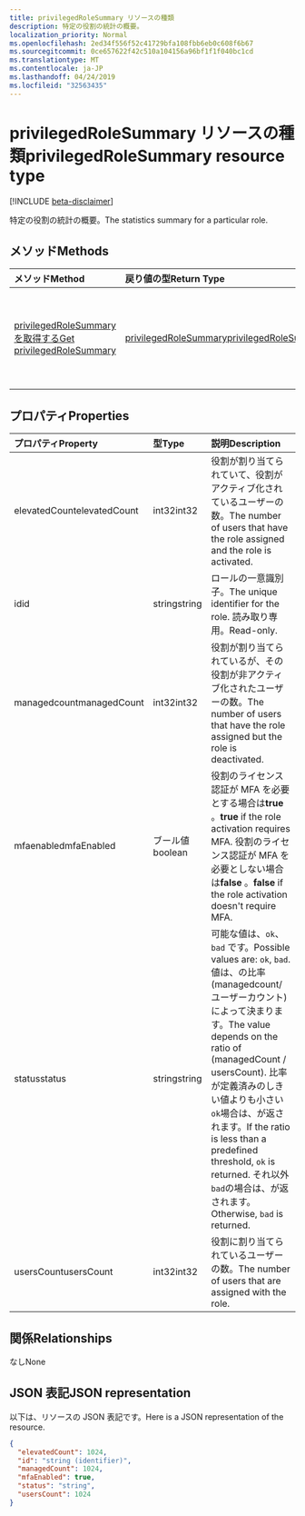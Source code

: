 ```yaml
---
title: privilegedRoleSummary リソースの種類
description: 特定の役割の統計の概要。
localization_priority: Normal
ms.openlocfilehash: 2ed34f556f52c41729bfa108fbb6eb0c608f6b67
ms.sourcegitcommit: 0ce657622f42c510a104156a96bf1f1f040bc1cd
ms.translationtype: MT
ms.contentlocale: ja-JP
ms.lasthandoff: 04/24/2019
ms.locfileid: "32563435"
---
```

# <a name="privilegedrolesummary-resource-type"></a><span data-ttu-id="d70ae-103">privilegedRoleSummary リソースの種類</span><span class="sxs-lookup"><span data-stu-id="d70ae-103">privilegedRoleSummary resource type</span></span>

[!INCLUDE [beta-disclaimer](../../includes/beta-disclaimer.md)]

<span data-ttu-id="d70ae-104">特定の役割の統計の概要。</span><span class="sxs-lookup"><span data-stu-id="d70ae-104">The statistics summary for a particular role.</span></span>


## <a name="methods"></a><span data-ttu-id="d70ae-105">メソッド</span><span class="sxs-lookup"><span data-stu-id="d70ae-105">Methods</span></span>

| <span data-ttu-id="d70ae-106">メソッド</span><span class="sxs-lookup"><span data-stu-id="d70ae-106">Method</span></span>           | <span data-ttu-id="d70ae-107">戻り値の型</span><span class="sxs-lookup"><span data-stu-id="d70ae-107">Return Type</span></span>    |<span data-ttu-id="d70ae-108">説明</span><span class="sxs-lookup"><span data-stu-id="d70ae-108">Description</span></span>|
|:---------------|:--------|:----------|
|[<span data-ttu-id="d70ae-109">privilegedRoleSummary を取得する</span><span class="sxs-lookup"><span data-stu-id="d70ae-109">Get privilegedRoleSummary</span></span>](../api/privilegedrolesummary-get.md) | [<span data-ttu-id="d70ae-110">privilegedRoleSummary</span><span class="sxs-lookup"><span data-stu-id="d70ae-110">privilegedRoleSummary</span></span>](privilegedrolesummary.md) |<span data-ttu-id="d70ae-111">privilegedRoleSummary オブジェクトのプロパティとリレーションシップを読み取ります。</span><span class="sxs-lookup"><span data-stu-id="d70ae-111">Read properties and relationships of privilegedRoleSummary object.</span></span>|

## <a name="properties"></a><span data-ttu-id="d70ae-112">プロパティ</span><span class="sxs-lookup"><span data-stu-id="d70ae-112">Properties</span></span>
| <span data-ttu-id="d70ae-113">プロパティ</span><span class="sxs-lookup"><span data-stu-id="d70ae-113">Property</span></span>     | <span data-ttu-id="d70ae-114">型</span><span class="sxs-lookup"><span data-stu-id="d70ae-114">Type</span></span>   |<span data-ttu-id="d70ae-115">説明</span><span class="sxs-lookup"><span data-stu-id="d70ae-115">Description</span></span>|
|:---------------|:--------|:----------|
|<span data-ttu-id="d70ae-116">elevatedCount</span><span class="sxs-lookup"><span data-stu-id="d70ae-116">elevatedCount</span></span>|<span data-ttu-id="d70ae-117">int32</span><span class="sxs-lookup"><span data-stu-id="d70ae-117">int32</span></span>|<span data-ttu-id="d70ae-118">役割が割り当てられていて、役割がアクティブ化されているユーザーの数。</span><span class="sxs-lookup"><span data-stu-id="d70ae-118">The number of users that have the role assigned and the role is activated.</span></span>|
|<span data-ttu-id="d70ae-119">id</span><span class="sxs-lookup"><span data-stu-id="d70ae-119">id</span></span>|<span data-ttu-id="d70ae-120">string</span><span class="sxs-lookup"><span data-stu-id="d70ae-120">string</span></span>| <span data-ttu-id="d70ae-121">ロールの一意識別子。</span><span class="sxs-lookup"><span data-stu-id="d70ae-121">The unique identifier for the role.</span></span> <span data-ttu-id="d70ae-122">読み取り専用。</span><span class="sxs-lookup"><span data-stu-id="d70ae-122">Read-only.</span></span>|
|<span data-ttu-id="d70ae-123">managedcount</span><span class="sxs-lookup"><span data-stu-id="d70ae-123">managedCount</span></span>|<span data-ttu-id="d70ae-124">int32</span><span class="sxs-lookup"><span data-stu-id="d70ae-124">int32</span></span>|<span data-ttu-id="d70ae-125">役割が割り当てられているが、その役割が非アクティブ化されたユーザーの数。</span><span class="sxs-lookup"><span data-stu-id="d70ae-125">The number of users that have the role assigned but the role is deactivated.</span></span>|
|<span data-ttu-id="d70ae-126">mfaenabled</span><span class="sxs-lookup"><span data-stu-id="d70ae-126">mfaEnabled</span></span>|<span data-ttu-id="d70ae-127">ブール値</span><span class="sxs-lookup"><span data-stu-id="d70ae-127">boolean</span></span>|<span data-ttu-id="d70ae-128">役割のライセンス認証が MFA を必要とする場合は**true** 。</span><span class="sxs-lookup"><span data-stu-id="d70ae-128">**true** if the role activation requires MFA.</span></span> <span data-ttu-id="d70ae-129">役割のライセンス認証が MFA を必要としない場合は**false** 。</span><span class="sxs-lookup"><span data-stu-id="d70ae-129">**false** if the role activation doesn't require MFA.</span></span>|
|<span data-ttu-id="d70ae-130">status</span><span class="sxs-lookup"><span data-stu-id="d70ae-130">status</span></span>|<span data-ttu-id="d70ae-131">string</span><span class="sxs-lookup"><span data-stu-id="d70ae-131">string</span></span>| <span data-ttu-id="d70ae-132">可能な値は、`ok`、`bad` です。</span><span class="sxs-lookup"><span data-stu-id="d70ae-132">Possible values are: `ok`, `bad`.</span></span> <span data-ttu-id="d70ae-133">値は、の比率 (managedcount/ユーザーカウント) によって決まります。</span><span class="sxs-lookup"><span data-stu-id="d70ae-133">The value depends on the ratio of (managedCount / usersCount).</span></span> <span data-ttu-id="d70ae-134">比率が定義済みのしきい値よりも小さい`ok`場合は、が返されます。</span><span class="sxs-lookup"><span data-stu-id="d70ae-134">If the ratio is less than a predefined threshold, `ok` is returned.</span></span> <span data-ttu-id="d70ae-135">それ以外`bad`の場合は、が返されます。</span><span class="sxs-lookup"><span data-stu-id="d70ae-135">Otherwise, `bad` is returned.</span></span>|
|<span data-ttu-id="d70ae-136">usersCount</span><span class="sxs-lookup"><span data-stu-id="d70ae-136">usersCount</span></span>|<span data-ttu-id="d70ae-137">int32</span><span class="sxs-lookup"><span data-stu-id="d70ae-137">int32</span></span>|<span data-ttu-id="d70ae-138">役割に割り当てられているユーザーの数。</span><span class="sxs-lookup"><span data-stu-id="d70ae-138">The number of users that are assigned with the role.</span></span>|

## <a name="relationships"></a><span data-ttu-id="d70ae-139">関係</span><span class="sxs-lookup"><span data-stu-id="d70ae-139">Relationships</span></span>
<span data-ttu-id="d70ae-140">なし</span><span class="sxs-lookup"><span data-stu-id="d70ae-140">None</span></span>


## <a name="json-representation"></a><span data-ttu-id="d70ae-141">JSON 表記</span><span class="sxs-lookup"><span data-stu-id="d70ae-141">JSON representation</span></span>

<span data-ttu-id="d70ae-142">以下は、リソースの JSON 表記です。</span><span class="sxs-lookup"><span data-stu-id="d70ae-142">Here is a JSON representation of the resource.</span></span>

<!-- {
  "blockType": "resource",
  "optionalProperties": [

  ],
  "@odata.type": "microsoft.graph.privilegedRoleSummary"
}-->

```json
{
  "elevatedCount": 1024,
  "id": "string (identifier)",
  "managedCount": 1024,
  "mfaEnabled": true,
  "status": "string",
  "usersCount": 1024
}

```

<!-- uuid: 8fcb5dbc-d5aa-4681-8e31-b001d5168d79
2015-10-25 14:57:30 UTC -->
<!--
{
  "type": "#page.annotation",
  "description": "privilegedRoleSummary resource",
  "keywords": "",
  "section": "documentation",
  "tocPath": "",
  "suppressions": [
    "Error: /api-reference/beta/resources/privilegedrolesummary.md:\r\n      Exception processing links.\r\n    System.ArgumentException: Link Definition was null. Link text: !INCLUDE [beta-disclaimer](../../includes/beta-disclaimer.md)\r\n      at ApiDoctor.Validation.DocFile.get_LinkDestinations()\r\n      at ApiDoctor.Validation.DocSet.ValidateLinks(Boolean includeWarnings, String[] relativePathForFiles, IssueLogger issues, Boolean requireFilenameCaseMatch, Boolean printOrphanedFiles)"
  ]
}
-->
